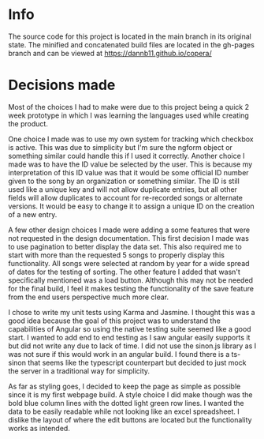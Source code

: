 # Info
The source code for this project is located in the main branch in its original state.
The minified and concatenated build files are located in the gh-pages branch and can be viewed at https://dannb11.github.io/copera/

# Decisions made
Most of the choices I had to make were due to this project being a quick 2 week prototype in which I was learning the languages used while creating the product.

One choice I made was to use my own system for tracking which checkbox is active. This was due to simplicity but I'm sure the ngform object or something similar could handle this if I used it correctly.
Another choice I made was to have the ID value be selected by the user. This is because my interpretation of this ID value was that it would be some official ID number given to the song by an organization or something similar.
The ID is still used like a unique key and will not allow duplicate entries, but all other fields will allow duplicates to account for re-recorded songs or alternate versions. It would be easy to change it to assign a unique ID on the creation of a new entry.

A few other design choices I made were adding a some features that were not requested in the design documentation.
This first decision I made was to use pagination to better display the data set. This also required me to start with more than the requested 5 songs to properly display this functionality. All songs were selected at random by year for a wide spread of dates for the testing of sorting.
The other feature I added that wasn't specifically mentioned was a load button. Although this may not be needed for the final build, I feel it makes testing the functionality of the save feature from the end users perspective much more clear.

I chose to write my unit tests using Karma and Jasmine. I thought this was a good idea because the goal of this project was to understand the capabilities of Angular so using the native testing suite seemed like a good start. I wanted to add end to end testing as I saw angular easily supports it but did not write any due to lack of time.
I did not use the sinon.js library as I was not sure if this would work in an angular build. I found there is a ts-sinon that seems like the typescript counterpart but decided to just mock the server in a traditional way for simplicity.

As far as styling goes, I decided to keep the page as simple as possible since it is my first webpage build.
A style choice I did make though was the bold blue column lines with the dotted light green row lines. I wanted the data to be easily readable while not looking like an excel spreadsheet.
I dislike the layout of where the edit buttons are located but the functionality works as intended.

